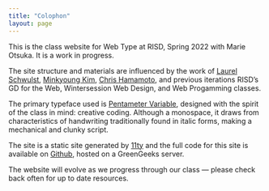 ```yaml
---
title: "Colophon"
layout: page
---
```



This is the class website for Web Type at RISD, Spring 2022 with Marie Otsuka. It is a work in progress.

The site structure and materials are influenced by the work of [Laurel Schwulst](https://laurelschwulst.com/), [Minkyoung Kim](http://minkyoungkim.com/home/), [Chris Hamamoto](http://chrishamamoto.com/), and previous iterations RISD’s GD for the Web, Wintersession Web Design, and Web Progamming classes. <!-- Special thanks to [Kelsey Elder](https://www.carefulcursivedesign.com/) for sharing his materials on type design and technology. -->

The primary typeface used is <a href="https://occupantfonts.com/articles/design/monospace-in-motion/" targeet="_blank">Pentameter Variable</a>, designed with the spirit of the class in mind: creative coding. Although a monospace, it draws from characteristics of handwriting traditionally found in italic forms, making a mechanical and clunky script. 

The site is a static site generated by [11ty](https://www.11ty.dev/) and the full code for this site is available on [Github](https://github.com/marieotsuka/webtype-spring2022/), hosted on a GreenGeeks server.

The website will evolve as we progress through our class — please check back often for up to date resources.